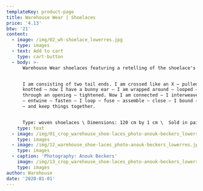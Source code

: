 ```yaml
---
templateKey: product-page
title: Warehouse Wear | Shoelaces
price: '4.13'
btw: '21'
content:
  - image: /img/02_wh-shoelace_lowerres.jpg
    type: images
  - text: Add to cart
    type: cart-button
  - body: >-
      Warehouse Wear shoelaces featuring a retelling of the shoelace's being:


      I am consisting of two tail ends. I am crossed like an X – pulled on –
      knotted – now I have a bunny ear – I am wrapped around – looped – pulled
      through an opening – tightened. Now I am connected – I interweave – zigzag
      – entwine – fasten – I loop – fuse – assemble – close – I bound – secure 
      – and keep things together.


      Type: woven shoelaces \ Dimensions: 120 cm by 1 cm \  Sold in pairs
    type: text
  - image: /img/01_crop_warehouse_shoe-laces_photo-anouk-beckers_lowerres.jpg
    type: images
  - image: /img/12_warehouse_shoe-laces_photo-anouk-beckers_lowerres.jpg
    type: images
  - caption: 'Photography: Anouk Beckers'
    image: /img/13_crop_warehouse_shoe-laces_photo-anouk-beckers_lowerres.jpg
    type: images
author: Warehouse
date: '2020-01-01'
---
```


